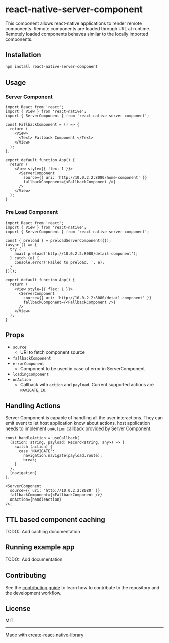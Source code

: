 # react-native-server-component

This component allows react-native applications to render remote components. Remote components are loaded through URL at runtime. Remotely loaded components behaves similar to the locally imported components.

## Installation

```sh
npm install react-native-server-component
```

## Usage

### Server Component

```tsx
import React from 'react';
import { View } from 'react-native';
import { ServerComponent } from 'react-native-server-component';

const FallbackComponent = () => {
  return (
    <View>
      <Text> Fallback Component </Text>
    </View>
  );
};

export default function App() {
  return (
    <View style={{ flex: 1 }}>
      <ServerComponent
        source={{ uri: 'http://10.0.2.2:8080/home-component' }}
        fallbackComponent={<FallbackComponent />}
      />
    </View>
  );
}
```

### Pre Load Component

```tsx
import React from 'react';
import { View } from 'react-native';
import { ServerComponent } from 'react-native-server-component';

const { preload } = preloadServerComponent({});
(async () => {
  try {
    await preload('http://10.0.2.2:8080/detail-component');
  } catch (e) {
    console.error('Failed to preload. ', e);
  }
})();

export default function App() {
  return (
    <View style={{ flex: 1 }}>
      <ServerComponent
        source={{ uri: 'http://10.0.2.2:8080/detail-component' }}
        fallbackComponent={<FallbackComponent />}
      />
    </View>
  );
}
```

## Props

- `source`
  - URI to fetch component source
- `fallbackComponent`
- `errorComponent`
  - Component to be used in case of error in ServerComponent
- `loadingComponent`
- `onAction`
  - Callback with `action` and `payload`. Current supported actions are `NAVIGATE`, `IO`.

## Handling Actions

Server Component is capable of handling all the user interactions. They can emit event to let host application know about actions, host application needs to implement `onAction` callback provided by Server Component.

```tsx
const handleAction = useCallback(
  (action: string, payload: Record<string, any>) => {
    switch (action) {
      case 'NAVIGATE':
        navigation.navigate(payload.route);
        break;
    }
  },
  [navigation]
);

<ServerComponent
  source={{ uri: 'http://10.0.2.2:8080' }}
  fallbackComponent={<FallbackComponent />}
  onAction={handleAction}
/>;
```

## TTL based component caching

TODO:: Add caching documentation

## Running example app

TODO:: Add documentation

## Contributing

See the [contributing guide](CONTRIBUTING.md) to learn how to contribute to the repository and the development workflow.

## License

MIT

---

Made with [create-react-native-library](https://github.com/callstack/react-native-builder-bob)
